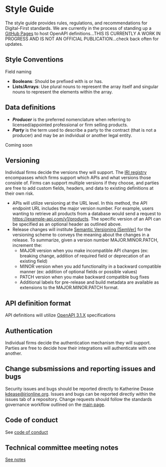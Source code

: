 # Style Guide

The style guide provides rules, regulations, and recommendations for Digital-First standards. We are currently in the process of standing up a [GitHub Pages](https://insured-retirement-institute.github.io/Style-Guide/) to host OpenAPI definitions...THIS IS CURRENTLY A WORK IN PROGRESS AND IS NOT AN OFFICIAL PUBLICATION...check back often for updates.

## Style Conventions

Field naming
- **Booleans**: Should be prefixed with is or has.
- **Lists/Arrays**: Use plural nouns to represent the array itself and singular nouns to represent the elements within the array.

## Data definitions

- **_Producer_** is the preferred nomenclature when referring to licensed/appointed professional or firm selling products.
- **_Party_** is the term used to describe a party to the contract (that is not a producer) and may be an individual or another legal entity.

Coming soon

## Versioning

Individual firms decide the versions they will support.
The [IRI registry](#) encompasses which firms support which APIs and what versions those consiste of. Firms can support multiple versions if they choose, and parties are free to add custom fields, headers, and data to existing definitions at their own risk.

- APIs will utilize versioning at the URL level. In this method, the API endpoint URL includes the major version number. For example, users wanting to retrieve all products from a database would send a request to https://example-api.com/v1/products. The specific version of an API can be specified as an optional header as outlined above.
- Release changes will institute [Semantic Versioning (SemVer)](https://semver.org/) for the versioning scheme to conveys the meaning about the changes in a release. To summarize, given a version number MAJOR.MINOR.PATCH, increment the:
  - MAJOR version when you make incompatible API changes (ex: breaking change, addition of required field or deprecation of an existing field)
  - MINOR version when you add functionality in a backward compatible manner (ex: addition of optional fields or possible values)
  - PATCH version when you make backward compatible bug fixes
  - Additional labels for pre-release and build metadata are available as extensions to the MAJOR.MINOR.PATCH format.

## API definition format

API definitions will utilize [OpenAPI 3.1.X](https://swagger.io/specification/) specifications

## Authentication

Individual firms decide the authentication mechanism they will support. Parties are free to decide how their integrations will authenticate with one another.

## Change subsmissions and reporting issues and bugs

Security issues and bugs should be reported directly to Katherine Dease kdease@irionline.org. Issues and bugs can be reported directly within the issues tab of a repository. Change requests should follow the standards governance workflow outlined on the [main page](https://github.com/Insured-Retirement-Institute).

## Code of conduct

See [code of conduct](https://github.com/Insured-Retirement-Institute/Style-Guide/blob/main/CODE_OF_CONDUCT.md)

## Technical committee meeting notes

[See notes](https://github.com/Insured-Retirement-Institute/Style-Guide/tree/main/Technical%20Committee%20Meeting%20Notes)
